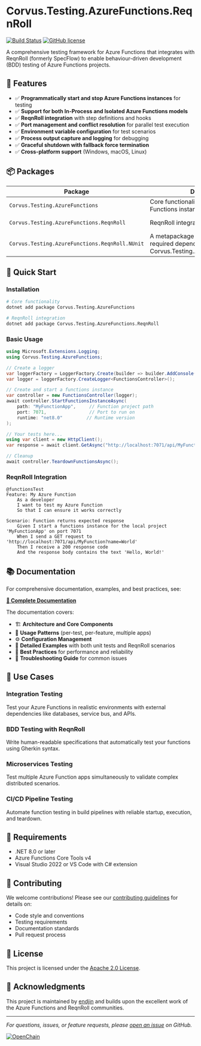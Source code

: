 # Corvus.Testing.AzureFunctions.ReqnRoll

[![Build Status](https://github.com/corvus-dotnet/Corvus.Testing.AzureFunctions.ReqnRoll/actions/workflows/build.yml/badge.svg?branch=main)](https://github.com/corvus-dotnet/Corvus.Testing.AzureFunctions.ReqnRoll/actions/workflows/build.yml)
[![GitHub license](https://img.shields.io/badge/License-Apache%202-blue.svg)](https://raw.githubusercontent.com/corvus-dotnet/Corvus.Testing.AzureFunctions.ReqnRoll/main/LICENSE)

A comprehensive testing framework for Azure Functions that integrates with ReqnRoll (formerly SpecFlow) to enable behaviour-driven development (BDD) testing of Azure Functions projects.

## 🚀 Features

- ✅ **Programmatically start and stop Azure Functions instances** for testing
- ✅ **Support for both In-Process and Isolated Azure Functions models**
- ✅ **ReqnRoll integration** with step definitions and hooks
- ✅ **Port management and conflict resolution** for parallel test execution
- ✅ **Environment variable configuration** for test scenarios
- ✅ **Process output capture and logging** for debugging
- ✅ **Graceful shutdown with fallback force termination**
- ✅ **Cross-platform support** (Windows, macOS, Linux)

## 📦 Packages

| Package                                        | Description                                                                                                 | NuGet                                                                                                                                                                     |
|------------------------------------------------|-------------------------------------------------------------------------------------------------------------|---------------------------------------------------------------------------------------------------------------------------------------------------------------------------|
| `Corvus.Testing.AzureFunctions`                | Core functionality for managing Azure Functions instances                                                   | [![NuGet](https://img.shields.io/nuget/v/Corvus.Testing.AzureFunctions.svg)](https://www.nuget.org/packages/Corvus.Testing.AzureFunctions/)                               |
| `Corvus.Testing.AzureFunctions.ReqnRoll`       | ReqnRoll integration for BDD testing                                                                        | [![NuGet](https://img.shields.io/nuget/v/Corvus.Testing.AzureFunctions.ReqnRoll.svg)](https://www.nuget.org/packages/Corvus.Testing.AzureFunctions.ReqnRoll/)             |
| `Corvus.Testing.AzureFunctions.ReqnRoll.NUnit` | A metapackage that encapsulates the required dependencies when using Corvus.Testing.AzureFunctions.ReqnRoll | [![NuGet](https://img.shields.io/nuget/v/Corvus.Testing.AzureFunctions.ReqnRoll.NUnit.svg)](https://www.nuget.org/packages/Corvus.Testing.AzureFunctions.ReqnRoll.NUnit/) |

## 🏃 Quick Start

### Installation

```bash
# Core functionality
dotnet add package Corvus.Testing.AzureFunctions

# ReqnRoll integration
dotnet add package Corvus.Testing.AzureFunctions.ReqnRoll
```

### Basic Usage

```csharp
using Microsoft.Extensions.Logging;
using Corvus.Testing.AzureFunctions;

// Create a logger
var loggerFactory = LoggerFactory.Create(builder => builder.AddConsole());
var logger = loggerFactory.CreateLogger<FunctionsController>();

// Create and start a functions instance
var controller = new FunctionsController(logger);
await controller.StartFunctionsInstanceAsync(
    path: "MyFunctionApp",     // Function project path
    port: 7071,                // Port to run on
    runtime: "net8.0"         // Runtime version
);

// Your tests here...
using var client = new HttpClient();
var response = await client.GetAsync("http://localhost:7071/api/MyFunction");

// Cleanup
await controller.TeardownFunctionsAsync();
```

### ReqnRoll Integration

```gherkin
@functionsTest
Feature: My Azure Function
    As a developer
    I want to test my Azure Function
    So that I can ensure it works correctly

Scenario: Function returns expected response
    Given I start a functions instance for the local project 'MyFunctionApp' on port 7071
    When I send a GET request to 'http://localhost:7071/api/MyFunction?name=World'
    Then I receive a 200 response code
    And the response body contains the text 'Hello, World!'
```

## 📚 Documentation

For comprehensive documentation, examples, and best practices, see:

**[📖 Complete Documentation](DOCUMENTATION.md)**

The documentation covers:
- 🏗️ **Architecture and Core Components**
- 🎯 **Usage Patterns** (per-test, per-feature, multiple apps)
- ⚙️ **Configuration Management**
- 📝 **Detailed Examples** with both unit tests and ReqnRoll scenarios
- 🔧 **Best Practices** for performance and reliability
- 🐛 **Troubleshooting Guide** for common issues

## 🎯 Use Cases

### Integration Testing
Test your Azure Functions in realistic environments with external dependencies like databases, service bus, and APIs.

### BDD Testing with ReqnRoll
Write human-readable specifications that automatically test your functions using Gherkin syntax.

### Microservices Testing
Test multiple Azure Function apps simultaneously to validate complex distributed scenarios.

### CI/CD Pipeline Testing
Automate function testing in build pipelines with reliable startup, execution, and teardown.

## 🔧 Requirements

- .NET 8.0 or later
- Azure Functions Core Tools v4
- Visual Studio 2022 or VS Code with C# extension

## 🤝 Contributing

We welcome contributions! Please see our [contributing guidelines](CONTRIBUTING.md) for details on:
- Code style and conventions
- Testing requirements
- Documentation standards
- Pull request process

## 📄 License

This project is licensed under the [Apache 2.0 License](LICENSE).

## 🙏 Acknowledgments

This project is maintained by [endjin](https://endjin.com/) and builds upon the excellent work of the Azure Functions and ReqnRoll communities.

---

*For questions, issues, or feature requests, please [open an issue](https://github.com/corvus-dotnet/Corvus.Testing.AzureFunctions.ReqnRoll/issues) on GitHub.*

[![OpenChain](https://imm.endjin.com/api/imm/github/corvus-dotnet/Corvus.Testing.AzureFunctions.ReqnRoll/rule/66efac1a-662c-40cf-b4ec-8b34c29e9fd7?cache=false)](https://imm.endjin.com/api/imm/github/corvus-dotnet/Corvus.Testing.AzureFunctions.ReqnRoll/rule/66efac1a-662c-40cf-b4ec-8b34c29e9fd7?cache=false)

